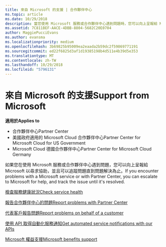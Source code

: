 ```yaml
---
title: 來自 Microsoft 的支援 | 合作夥伴中心
ms.topic: article
ms.date: 10/29/2018
description: 當您使用 Microsoft 服務或合作夥伴中心遇到問題時，您可以向上呈報給 Microsoft 以尋求協助，並且可以追蹤問題直到問題解決為止。
ms.assetid: 7C811BEF-AACE-4DBB-8804-5682C20E0704
author: MaggiePucciEvans
ms.author: evansma
ms.localizationpriority: medium
ms.openlocfilehash: 3b69825b95009ea2eaada2b59dc2f59869771191
ms.sourcegitcommit: ed22f6825d3af1d19385198b4d511e4b39d5e353
ms.translationtype: MT
ms.contentlocale: zh-TW
ms.lasthandoff: 10/29/2018
ms.locfileid: "5796131"
---
```

# <a name="support-from-microsoft"></a><span data-ttu-id="a0a47-103">來自 Microsoft 的支援</span><span class="sxs-lookup"><span data-stu-id="a0a47-103">Support from Microsoft</span></span>

**<span data-ttu-id="a0a47-104">適用於</span><span class="sxs-lookup"><span data-stu-id="a0a47-104">Applies to</span></span>**

-  <span data-ttu-id="a0a47-105">合作夥伴中心</span><span class="sxs-lookup"><span data-stu-id="a0a47-105">Partner Center</span></span>
-  <span data-ttu-id="a0a47-106">美國政府適用的 Microsoft Cloud 合作夥伴中心</span><span class="sxs-lookup"><span data-stu-id="a0a47-106">Partner Center for Microsoft Cloud for US Government</span></span>
-  <span data-ttu-id="a0a47-107">Microsoft Cloud 德國合作夥伴中心</span><span class="sxs-lookup"><span data-stu-id="a0a47-107">Partner Center for Microsoft Cloud Germany</span></span>

<span data-ttu-id="a0a47-108">如果您在使用 Microsoft 服務或合作夥伴中心遇到問題，您可以向上呈報給 Microsoft 以尋求協助，並且可以追蹤問題直到問題解決為止。</span><span class="sxs-lookup"><span data-stu-id="a0a47-108">If you encounter problems with a Microsoft service or with Partner Center, you can escalate to Microsoft for help, and track the issue until it's resolved.</span></span>

[<span data-ttu-id="a0a47-109">檢查服務健康狀況</span><span class="sxs-lookup"><span data-stu-id="a0a47-109">Check service health</span></span>](check-service-health.md)

[<span data-ttu-id="a0a47-110">報告合作夥伴中心的問題</span><span class="sxs-lookup"><span data-stu-id="a0a47-110">Report problems with Partner Center</span></span>](report-problems-with-partner-center.md)

[<span data-ttu-id="a0a47-111">代表客戶報告問題</span><span class="sxs-lookup"><span data-stu-id="a0a47-111">Report problems on behalf of a customer</span></span>](report-problems-on-behalf-of-a-customer.md)

[<span data-ttu-id="a0a47-112">使用 API 取得自動化服務通知</span><span class="sxs-lookup"><span data-stu-id="a0a47-112">Get automated service notifications with our APIs</span></span>](get-automated-service-notifications-with-our-apis.md)

[<span data-ttu-id="a0a47-113">Microsoft 權益支援</span><span class="sxs-lookup"><span data-stu-id="a0a47-113">Microsoft benefits support</span></span>](https://partner.microsoft.com/support/contact-support)

 

 



